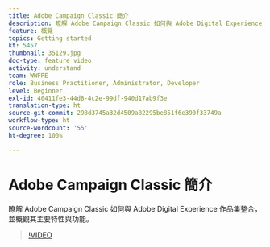 ```yaml
---
title: Adobe Campaign Classic 簡介
description: 瞭解 Adobe Campaign Classic 如何與 Adobe Digital Experience 作品集整合，並概觀其主要特性與功能。
feature: 概覽
topics: Getting started
kt: 5457
thumbnail: 35129.jpg
doc-type: feature video
activity: understand
team: WWFRE
role: Business Practitioner, Administrator, Developer
level: Beginner
exl-id: 40411fe3-44d8-4c2e-99df-940d17ab9f3e
translation-type: ht
source-git-commit: 298d3745a32d4509a82295be851f6e390f33749a
workflow-type: ht
source-wordcount: '55'
ht-degree: 100%

---
```


# Adobe Campaign Classic 簡介

瞭解 Adobe Campaign Classic 如何與 Adobe Digital Experience 作品集整合，並概觀其主要特性與功能。

>[!VIDEO](https://video.tv.adobe.com/v/35129?quality=12)
